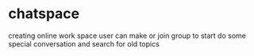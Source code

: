 # chatspace
creating online work space user can make or join group to start do some special conversation and search for old topics 
